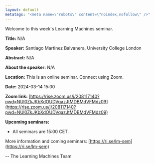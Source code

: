 ```yaml
---
layout: default
metatags: "<meta name=\"robots\" content=\"noindex,nofollow\" />"
---
```

Welcome to this week's Learning Machines seminar.

**Title:** N/A

**Speaker:** Santiago Martinez Balvanera, University College London

**Abstract:** N/A

**About the speaker:** N/A

**Location:** This is an online seminar. Connect using Zoom.

**Date:** 2024-03-14 15:00

**Zoom link:** [https://rise.zoom.us/j/208117140?pwd=NUl0ZkJKbXdOUDVqazJtMDBMdVFMdz09](https://rise.zoom.us/j/208117140?pwd=NUl0ZkJKbXdOUDVqazJtMDBMdVFMdz09)

**Upcoming seminars:**

* All seminars are 15:00 CET.

More information and coming seminars: [https://ri.se/lm-sem](https://ri.se/lm-sem)

-- The Learning Machines Team

